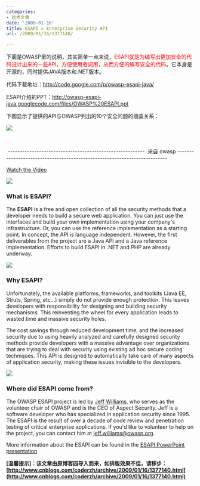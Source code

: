 ```yaml
---
categories:
- 技术文章
date: '2009-01-16'
title: ESAPI = Enterprise Security API
url: /2009/01/16/1377140/

---
```


  
[](http://www.youtube.com/watch?v=QAPD1jPn04g "http://www.youtube.com/watch?v=QAPD1jPn04g")

下面是OWASP里的说明，其实简单一点来说，<span style="color: red;">ESAPI就是为编写出更加安全的代码设计出来的一些API，方便使用者调用，从而方便的编写安全的代码</span>。它本身是开源的，同时提供JAVA版本和.NET版本。

代码下载地址：http://code.google.com/p/owasp-esapi-java/

ESAPI介绍的PPT：http://owasp-esapi-java.googlecode.com/files/OWASP%20ESAPI.ppt 

下图显示了提供的API与OWASP列出的10个安全问题的涵盖关系：

![](http://www.cnblogs.com/images/cnblogs_com/coderzh/security/esapi.png)

&nbsp;

&nbsp;---------------------------------------------------------&nbsp; 来自 owasp --------------------------------------------------------------------------
  
[Watch the Video](http://www.youtube.com/watch?v=QAPD1jPn04g "http://www.youtube.com/watch?v=QAPD1jPn04g")

![](http://www.cnblogs.com/CuteSoft_Client/CuteEditor/Images/anchor.gif)

###  What is ESAPI?

The **ESAPI** is a free and open collection of all the security methods that a developer needs to build a secure web application. You can just use the interfaces and build your own implementation using your company's infrastructure. Or, you can use the reference implementation as a starting point. In concept, the API is language independent. However, the first deliverables from the project are a Java API and a Java reference implementation. Efforts to build ESAPI in .NET and PHP are already underway. 

![](http://www.cnblogs.com/CuteSoft_Client/CuteEditor/Images/anchor.gif)

###  Why ESAPI?

Unfortunately, the available platforms, frameworks, and toolkits (Java EE, Struts, Spring, etc...) simply do not provide enough protection. This leaves developers with responsibility for designing and building security mechanisms. This reinventing the wheel for every application leads to wasted time and massive security holes. 

The cost savings through reduced development time, and the increased security due to using heavily analyzed and carefully designed security methods provide developers with a massive advantage over organizations that are trying to deal with security using existing ad hoc secure coding techniques. This API is designed to automatically take care of many aspects of application security, making these issues invisible to the developers. 

![](http://www.cnblogs.com/CuteSoft_Client/CuteEditor/Images/anchor.gif)

###  Where did ESAPI come from?

The OWASP ESAPI project is led by [Jeff Williams](http://www.owasp.org/index.php/User:Jeff_Williams "User:Jeff Williams"), who serves as the volunteer chair of OWASP and is the CEO of Aspect Security. Jeff is a software developer who has specialized in application security since 1995. The ESAPI is the result of over a decade of code review and penetration testing of critical enterprise applications. If you'd like to volunteer to help on the project, you can contact him at jeff.williams@owasp.org. 

More information about the ESAPI can be found in the [ESAPI PowerPoint presentation](http://owasp-esapi-java.googlecode.com/svn/trunk/documentation/OWASP%20ESAPI%20Overview.pptx "http://owasp-esapi-java.googlecode.com/svn/trunk/documentation/OWASP%20ESAPI%20Overview.pptx") 

**[温馨提示]：该文章由原博客园导入而来，如排版效果不佳，请移步：[http://www.cnblogs.com/coderzh/archive/2009/01/16/1377140.html](http://www.cnblogs.com/coderzh/archive/2009/01/16/1377140.html)**